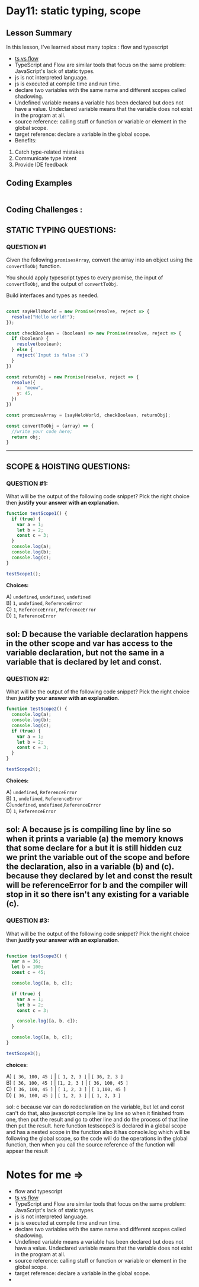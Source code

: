 # Day11: static typing, scope


## Lesson Summary
In this lesson, I've learned about many topics :
flow and typescript
- [ts vs flow](https://cdn-blog.scalablepath.com/uploads/2022/12/flow-vs-typscript-key-features.png)
- TypeScript and Flow are similar tools that focus on the same problem: JavaScript's lack of static types.
- js is not interpreted language.
- js is executed at compile time and run time.
- declare two variables with the same name and different scopes called shadowing.
- Undefined variable means a variable has been declared but does not have a value.
Undeclared variable means that the variable does not exist in the program at all.
- source reference: calling stuff or function or variable or element in the global scope.
- target reference: declare a variable in the global scope.
- Benefits:
1. Catch type-related mistakes 
2. Communicate type intent
3. Provide IDE feedback

## Coding Examples
```javascript

```

## Coding Challenges :
## STATIC TYPING QUESTIONS:

### QUESTION #1

Given the following `promisesArray`, convert the array into an object using the
`convertToObj` function.

You should apply typescript types to every promise, the input of `convertToObj`,
and the output of `convertToObj`. 

Build interfaces and types as needed.

```javascript

const sayHelloWorld = new Promise(resolve, reject => {
  resolve("Hello world!");
});

const checkBoolean = (boolean) => new Promise(resolve, reject => {
  if (boolean) {
    resolve(boolean);
  } else {
    reject(`Input is false :(`)
  }
})

const returnObj = new Promise(resolve, reject => {
  resolve({
    x: "meow",
    y: 45,
  })
})

const promisesArray = [sayHeloWorld, checkBoolean, returnObj];

const convertToObj = (array) => {
  //write your code here;
  return obj;
}

```

-------------------------------------------------------------------

## SCOPE & HOISTING QUESTIONS:

### QUESTION #1:

What will be the output of the following code snippet? Pick the right choice
then **justify your answer with an explanation**.

```javascript
function testScope1() {
  if (true) {
    var a = 1;
    let b = 2;
    const c = 3;
  }
  console.log(a);
  console.log(b);
  console.log(c);
}

testScope1();

```
**Choices:**

A) `undefined`, `undefined`, `undefined`   
B) `1`, `undefined`, `ReferenceError`  
C) `1`, `ReferenceError`, `ReferenceError`   
D) `1`, `ReferenceError`

sol: D because the variable declaration happens in the other scope and var has access to the variable declaration, but not the same in a variable that is declared by let and const.
-------------------------------------------------------------------

### QUESTION #2:

What will be the output of the following code snippet? Pick the right choice
then **justify your answer with an explanation**.

```javascript
function testScope2() {
  console.log(a);
  console.log(b);
  console.log(c);
  if (true) {
    var a = 1;
    let b = 2;
    const c = 3;
  }
}

testScope2();

```

**Choices:**

A) `undefined`, `ReferenceError`   
B) `1`, `undefined`, `ReferenceError`   
C)`undefined`, `undefined`,`ReferenceError`  
D) `1`, `ReferenceError`

sol: A because js is compiling line by line so when it prints a variable (a) the memory knows that some declare for a but it is still hidden cuz we print the variable out of the scope and before the declaration, also in a variable  (b) and (c). because they declared by let and const the result will be referenceError for b and the compiler will stop in it so there isn't any existing for a variable (c).  
-------------------------------------------------------------------

### QUESTION #3:

What will be the output of the following code snippet? Pick the right choice
then **justify your answer with an explanation**.

```javascript

function testScope3() {
  var a = 36;
  let b = 100;
  const c = 45;

  console.log([a, b, c]);

  if (true) {
    var a = 1;
    let b = 2;
    const c = 3;

    console.log([a, b, c]);
  }

  console.log([a, b, c]);
}

testScope3();

```

**choices:**

A) `[ 36, 100, 45 ]` | `[ 1, 2, 3 ]` | `[ 36, 2, 3 ]`   
B) `[ 36, 100, 45 ]` | `[1, 2, 3 ]` | `[ 36, 100, 45 ]`   
C) `[ 36, 100, 45 ]` | `[ 1, 2, 3 ]` | `[ 1,100, 45 ]`   
D) `[ 36, 100, 45 ]` | `[ 1, 2, 3 ]` | `[ 1, 2, 3 ]`

sol: c because var can do redeclaration on the variable, but let and const can't do that, also javascript compile line by line so when it finished from one, then put the result and go to other line and do the process of that line then put the result. 
here function testscope3 is declared in a global scope and has a nested scope in the function also it has console.log which will be following the global scope, so the code will do the operations in the global function, then when you call the source reference of the function will appear the result 




#  Notes for me => 
- flow and typescript
- [ts vs flow](https://cdn-blog.scalablepath.com/uploads/2022/12/flow-vs-typscript-key-features.png)
- TypeScript and Flow are similar tools that focus on the same problem: JavaScript's lack of static types.
- js is not interpreted language.
- js is executed at compile time and run time.
- declare two variables with the same name and different scopes called shadowing.
- Undefined variable means a variable has been declared but does not have a value.
Undeclared variable means that the variable does not exist in the program at all.
- source reference: calling stuff or function or variable or element in the global scope.
- target reference: declare a variable in the global scope.
- 
